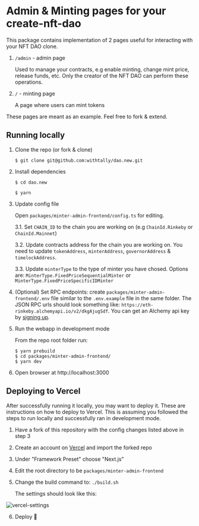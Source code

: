 # Admin & Minting pages for your create-nft-dao

This package contains implementation of 2 pages useful for interacting with your NFT DAO clone.

1. `/admin` - admin page

   Used to manage your contracts, e.g enable minting, change mint price, release funds, etc. Only the creator of the NFT DAO can perform these operations.

2. `/` - minting page

   A page where users can mint tokens

These pages are meant as an example. Feel free to fork & extend.

## Running locally

1. Clone the repo (or fork & clone)

   `$ git clone git@github.com:withtally/dao.new.git`

2. Install dependencies

   `$ cd dao.new`

   `$ yarn`

3. Update config file

   Open `packages/minter-admin-frontend/config.ts` for editing.

   3.1. Set `CHAIN_ID` to the chain you are working on (e.g `ChainId.Rinkeby` or `ChainId.Mainnet`)

   3.2. Update contracts address for the chain you are working on. You need to update `tokenAddress`, `minterAddress`, `governorAddress` & `timelockAddress`.

   3.3. Update `minterType` to the type of minter you have chosed. Options are: `MinterType.FixedPriceSequentialMinter` or `MinterType.FixedPriceSpecificIDMinter`

4. (Optional) Set RPC endpoints: create `packages/minter-admin-frontend/.env` file similar to the `.env.example` file in the same folder.
   The JSON RPC urls should look something like: `https://eth-rinkeby.alchemyapi.io/v2/dkgAjugSdf`. You can get an Alchemy api key by [signing up](https://www.alchemy.com/).

5. Run the webapp in development mode

   From the repo root folder run:

   ```
   $ yarn prebuild
   $ cd packages/minter-admin-frontend/
   $ yarn dev
   ```

6. Open browser at http://localhost:3000

## Deploying to Vercel

After successfully running it locally, you may want to deploy it. These are instructions on how to deploy to Vercel.
This is assuming you followed the steps to run locally and successfully ran in development mode.

1. Have a fork of this repository with the config changes listed above in step 3

2. Create an account on [Vercel](https://vercel.com/) and import the forked repo

3. Under "Framework Preset" choose "Next.js"

4. Edit the root directory to be `packages/minter-admin-frontend`

5. Change the build command to: `./build.sh`

    The settings should look like this:

![vercel-settings](https://user-images.githubusercontent.com/351026/153179467-f630113d-8d33-49c0-ab39-0d967c6b9ad4.png)


6. Deploy 🚀
